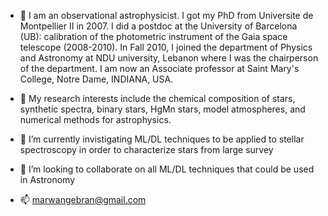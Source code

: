 - 👋 I am an observational astrophysicist.  I got my PhD from Universite de Montpellier II in 2007. I did a postdoc at the University of Barcelona (UB): calibration of the photometric instrument of the Gaia space telescope (2008-2010). In Fall 2010, I joined the department of Physics and Astronomy at NDU university, Lebanon where I was the chairperson of the department. I am now an Associate professor at Saint Mary's College, Notre Dame, INDIANA, USA.

- 👀 My research interests include the chemical composition of stars, synthetic spectra, binary stars, HgMn stars, model atmospheres, and numerical methods for astrophysics.
- 🌱 I’m currently invistigating ML/DL techniques to be applied to stellar spectroscopy in order to characterize stars from large survey
- 💞️ I’m looking to collaborate on all ML/DL techniques that could be used in Astronomy
- 📫 marwangebran@gmail.com

<!---
mgebran/mgebran is a ✨ special ✨ repository because its `README.md` (this file) appears on your GitHub profile.
You can click the Preview link to take a look at your changes.
--->
